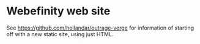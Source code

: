 # Webefinity web site

See https://github.com/hollandar/outrage-verge for information of starting off with a new static site, using just HTML.
